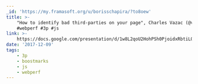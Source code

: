 ```yaml
---
_id: 'https://my.framasoft.org/u/borisschapira/?to8oew'
title: >-
    "How to identify bad third-parties on your page", Charles Vazac (@vazac)
    #webperf #3p #js
link: >-
    https://docs.google.com/presentation/d/1w8L2qoU2HohPSh0PjoidxRbtiLOcYYnf3Qio3Hww4-s/mobilepresent?slide=id.p
date: '2017-12-09'
tags:
    - 3p
    - boostmarks
    - js
    - webperf
---
```


<div class="markdown"><p></p></div>
